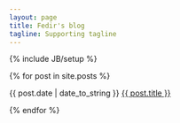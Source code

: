 ```yaml
---
layout: page
title: Fedir's blog
tagline: Supporting tagline
---
```

{% include JB/setup %}

{% for post in site.posts %}
<p>{{ post.date | date_to_string }} <a href="{{ BASE_PATH }}{{ post.url }}">{{ post.title }}</a> </p>
{% endfor %}
